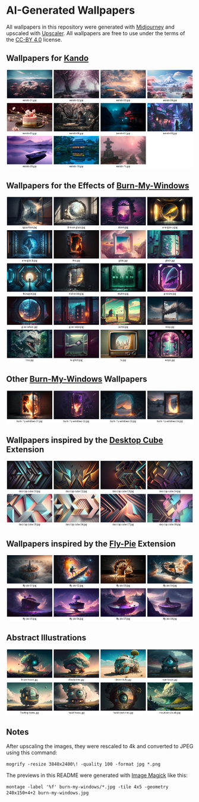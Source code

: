# AI-Generated Wallpapers

All wallpapers in this repository were generated with [Midjourney](https://www.midjourney.com) and upscaled with [Upscaler](https://flathub.org/apps/details/io.gitlab.theevilskeleton.Upscaler).
All wallpapers are free to use under the terms of the [CC-BY 4.0](https://creativecommons.org/licenses/by/4.0/) license.

## Wallpapers for [Kando](https://github.com/kando-menu/kando)

[![](kando.jpg)](kando)

## Wallpapers for the Effects of [Burn-My-Windows](https://github.com/Schneegans/Burn-My-Windows)

[![](burn-my-windows-effects.jpg)](burn-my-windows-effects)


## Other [Burn-My-Windows](https://github.com/Schneegans/Burn-My-Windows) Wallpapers

[![](burn-my-windows.jpg)](burn-my-windows)


## Wallpapers inspired by the [Desktop Cube](https://github.com/Schneegans/Desktop-Cube) Extension

[![](desktop-cube.jpg)](desktop-cube)


## Wallpapers inspired by the [Fly-Pie](https://github.com/Schneegans/Fly-Pie) Extension

[![](fly-pie.jpg)](fly-pie)


## Abstract Illustrations

[![](abstract-illustrations.jpg)](abstract-illustrations)


## Notes

After upscaling the images, they were rescaled to 4k and converted to JPEG using this command:

```
mogrify -resize 3840x2400\! -quality 100 -format jpg *.png
```

The previews in this README were generated with [Image Magick](https://imagemagick.org/index.php) like this:

```
montage -label '%f' burn-my-windows/*.jpg -tile 4x5 -geometry 240x150+4+2 burn-my-windows.jpg
```